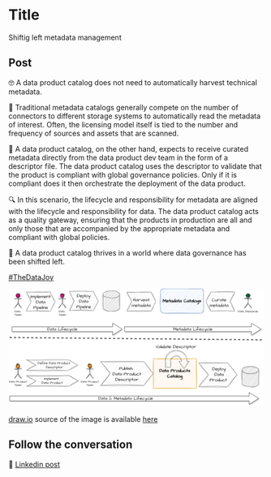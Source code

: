 # Title
Shiftig left metadata management

## Post

🤓 A data product catalog does not need to automatically harvest technical metadata. 

📘 Traditional metadata catalogs generally compete on the number of connectors to different storage systems to automatically read the metadata of interest. Often, the licensing model itself is tied to the number and frequency of sources and assets that are scanned.

📙 A data product catalog, on the other hand, expects to receive curated metadata directly from the data product dev team in the form of a descriptor file. The data product catalog uses the descriptor to validate that the product is compliant with global governance policies. Only if it is compliant does it then orchestrate the deployment of the data product.

🔍 In this scenario, the lifecycle and responsibility for metadata are aligned with the lifecycle and responsibility for data. The data product catalog acts as a quality gateway, ensuring that the products in production are all and only those that are accompanied by the appropriate metadata and compliant with global policies.

💙 A data product catalog thrives in a world where data governance has been shifted left. 

[#TheDataJoy](https://www.linkedin.com/feed/hashtag/?keywords=thedatajoy)

![2024-P019-composability.png](/images/2024/2024-P025-dpc-shift-left.png)

[draw.io](https://app.diagrams.net/) source of the image is available [here](/images/2024/2024.drawio) 

## Follow the conversation

🔵 [Linkedin post](https://www.linkedin.com/posts/andreagioia_thedatajoy-activity-7179523940531228673-jCe5)
